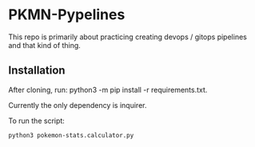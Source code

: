 # PKMN-Pypelines

This repo is primarily about practicing creating devops / gitops pipelines and that kind of thing.

## Installation

After cloning, run:
    python3 -m pip install -r requirements.txt. 

Currently the only dependency is inquirer.

To run the script:

    python3 pokemon-stats.calculator.py